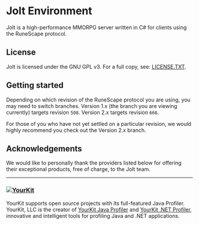# Jolt Environment

Jolt is a high-performance MMORPG server written in C# for clients using the RuneScape protocol.

## License

Jolt is licensed under the GNU GPL v3. For a full copy, see: [LICENSE.TXT](LICENSE.TXT).

## Getting started

Depending on which revision of the RuneScape protocol you are using, you may need to switch branches.
Version 1.x (the branch you are viewing currently) targets revision ```508```. Version 2.x targets revision ```666```.

For those of you who have not yet settled on a particular revision, we would highly recommend you check
out the Version 2.x branch.

## Acknowledgements

We would like to personally thank the providers listed below for offering their exceptional products, free of charge,
to the Jolt team.

---

### [![YourKit](https://www.yourkit.com/images/yklogo.png)](https://www.yourkit.com/java/profiler/index.jsp)

YourKit supports open source projects with its full-featured Java Profiler.
YourKit, LLC is the creator of <a href="https://www.yourkit.com/java/profiler/">YourKit Java Profiler</a>
and <a href="https://www.yourkit.com/.net/profiler/">YourKit .NET Profiler</a>,
innovative and intelligent tools for profiling Java and .NET applications.
